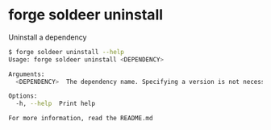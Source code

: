 # forge soldeer uninstall

Uninstall a dependency

```bash
$ forge soldeer uninstall --help
Usage: forge soldeer uninstall <DEPENDENCY>

Arguments:
  <DEPENDENCY>  The dependency name. Specifying a version is not necessary

Options:
  -h, --help  Print help

For more information, read the README.md
```